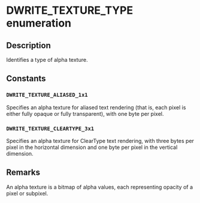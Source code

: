 # DWRITE_TEXTURE_TYPE enumeration

## Description

Identifies a type of alpha texture.

## Constants

### `DWRITE_TEXTURE_ALIASED_1x1`

Specifies an alpha texture for aliased text rendering (that is, each pixel is either fully opaque or fully transparent), with one byte per pixel.

### `DWRITE_TEXTURE_CLEARTYPE_3x1`

Specifies an alpha texture for ClearType text rendering, with three bytes per pixel in the horizontal dimension and one byte per pixel in the vertical dimension.

## Remarks

An alpha texture is a bitmap of alpha values, each representing opacity of a pixel or subpixel.